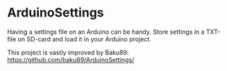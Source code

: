 ArduinoSettings
===============

Having a settings file on an Arduino can be handy. Store settings in a TXT-file on SD-card and load it in your Arduino project.

This project is vastly improved by Baku89: https://github.com/baku89/ArduinoSettings/

